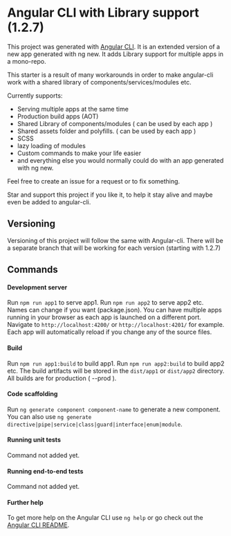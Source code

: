 # Angular CLI with Library support (1.2.7)

This project was generated with [Angular CLI](https://github.com/angular/angular-cli). It is an extended version of a new app generated with ng new. It adds Library support for multiple apps in a mono-repo.

This starter is a result of many workarounds in order to make angular-cli work with a shared library of components/services/modules etc.

Currently supports: 

* Serving multiple apps at the same time
* Production build apps (AOT)
* Shared Library of components/modules ( can be used by each app )
* Shared assets folder and polyfills. ( can be used by each app )
* SCSS
* lazy loading of modules
* Custom commands to make your life easier
* and everything else you would normally could do with an app generated with ng new. 

Feel free to create an issue for a request or to fix something. 

Star and support this project if you like it, to help it stay alive and maybe even be added to angular-cli.

## Versioning

Versioning of this project will follow the same with Angular-cli. There will be a separate branch that will be working for each version (starting with 1.2.7)

## Commands

#### Development server

Run `npm run app1` to serve app1. Run `npm run app2` to serve app2 etc. Names can change if you want (package.json). You can have multiple apps running in your browser as each app is launched on a different port. Navigate to `http://localhost:4200/` or `http://localhost:4201/` for example. Each app will automatically reload if you change any of the source files.

#### Build

Run `npm run app1:build` to build app1. Run `npm run app2:build` to build app2 etc. The build artifacts will be stored in the `dist/app1` or `dist/app2` directory. All builds are for production ( --prod ).

#### Code scaffolding

Run `ng generate component component-name` to generate a new component. You can also use `ng generate directive|pipe|service|class|guard|interface|enum|module`.

#### Running unit tests

Command not added yet.

#### Running end-to-end tests

Command not added yet.

#### Further help

To get more help on the Angular CLI use `ng help` or go check out the [Angular CLI README](https://github.com/angular/angular-cli/blob/master/README.md).
